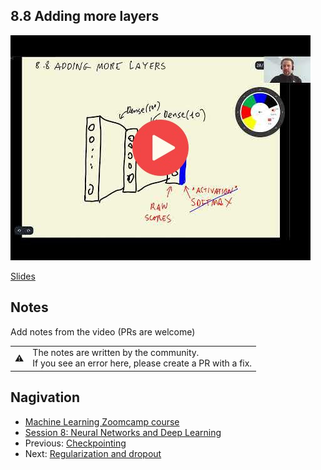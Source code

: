 ## 8.8 Adding more layers

<a href="https://www.youtube.com/watch?v=bSRRrorvAZs"><img src="images/thumbnail-8-08.jpg"></a>

[Slides](https://www.slideshare.net/AlexeyGrigorev/ml-zoomcamp-8-neural-networks-and-deep-learning-250592316)


## Notes

Add notes from the video (PRs are welcome)


<table>
   <tr>
      <td>⚠️</td>
      <td>
         The notes are written by the community. <br>
         If you see an error here, please create a PR with a fix.
      </td>
   </tr>
</table>


## Nagivation

* [Machine Learning Zoomcamp course](../)
* [Session 8: Neural Networks and Deep Learning](./)
* Previous: [Checkpointing](07-checkpointing.md)
* Next: [Regularization and dropout](09-dropout.md)